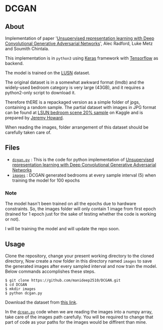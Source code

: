 # DCGAN

## About

Implementation of paper '[Unsupervised representation learning with Deep Convolutional Generative Adversarial Networks](https://arxiv.org/pdf/1511.06434.pdf)', Alec Radford, Luke Metz and Soumith Chintala.

This implementation is in `python3` using [Keras](https://keras.io/) framework with [Tensorflow](https://www.tensorflow.org/) as backend.

The model is trained on the [LUSN](http://lsun.cs.princeton.edu/2017/) dataset. 

The original dataset is in a somewhat awkward format (lmdb) and the widely-used bedroom category is very large (43GB), and it requires a python2-only script to download it. 

Therefore thERE is a repackaged version as a simple folder of jpgs, containing a random sample. The partial dataset with images in JPG format can be found at [LSUN bedroom scene 20% sample](https://www.kaggle.com/jhoward/lsun_bedroom/home) on Kaggle and is prepared by [Jeremy Howard](http://www.fast.ai/about/#jeremy).

When reading the images, folder arrangement of this dataset should be carefully taken care of.

## Files

- [`dcgan.py`](dcgan.py) : This is the code for python implementation of [Unsupervised representation learning with Deep Convolutional Generative Adversarial Networks](https://arxiv.org/pdf/1511.06434.pdf)
- [`images`](images) : DCGAN generated bedrooms at every sample interval (5) when training the model for 100 epochs

### Note

The model hasn't been trained on all the epochs due to hardware constraints. So, the images folder will only contain 1 image from first epoch (trained for 1 epoch just for the sake of testing whether the code is working or not).

I will be training the model and will update the repo soon.

## Usage

Clone the repository, change your present working directory to the cloned directory, Now create a now folder in this directory named `images` to save the generated images after every sampled interval and now train the model. Below commands accomplishes these steps.

```
$ git clone https://github.com/manideep2510/DCGAN.git
$ cd DCGAN
$ mkdir images
$ python dcgan.py
```

Download the dataset from [this link](https://www.kaggle.com/jhoward/lsun_bedroom/home).

In the [`dcgan.py`](dcgan.py) code when we are reading the images into a numpy array, take care of the images path carefully. You will be required to change that part of code as your paths for the images would be diffirent than mine.
